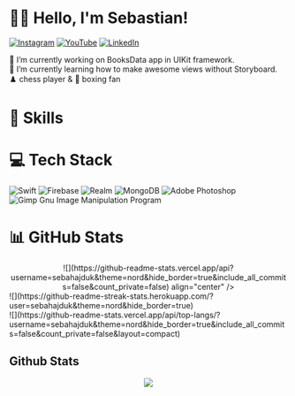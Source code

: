 # 👨‍💻 Hello, I'm Sebastian!
[![Instagram](https://img.shields.io/badge/Instagram-%23E4405F.svg?logo=Instagram&logoColor=white)](https://instagram.com/sebakodzi) 
[![YouTube](https://img.shields.io/badge/YouTube-%23FF0000.svg?logo=YouTube&logoColor=white)](https://youtube.com/c/UCJoc1y_BpuumGXa0gP4upPQ) 
[![LinkedIn](https://img.shields.io/badge/LinkedIn-%230077B5.svg?logo=linkedin&logoColor=white)](https://linkedin.com/in/sebastian-hajduk) 

🔭 I’m currently working on BooksData app in UIKit framework.<br>
🌱 I’m currently learning how to make awesome views without Storyboard.<br>
♟️ chess player & 🥊 boxing fan

# 💪 Skills
 

# 💻 Tech Stack
![Swift](https://img.shields.io/badge/swift-F54A2A?style=for-the-badge&logo=swift&logoColor=white) 
![Firebase](https://img.shields.io/badge/firebase-%23039BE5.svg?style=for-the-badge&logo=firebase) 
![Realm](https://img.shields.io/badge/Realm-39477F?style=for-the-badge&logo=realm&logoColor=white) 
![MongoDB](https://img.shields.io/badge/MongoDB-%234ea94b.svg?style=for-the-badge&logo=mongodb&logoColor=white) 
![Adobe Photoshop](https://img.shields.io/badge/adobephotoshop-%2331A8FF.svg?style=for-the-badge&logo=adobephotoshop&logoColor=white) 
![Gimp Gnu Image Manipulation Program](https://img.shields.io/badge/Gimp-657D8B?style=for-the-badge&logo=gimp&logoColor=FFFFFF)

# 📊 GitHub Stats
<div align="center">![](https://github-readme-stats.vercel.app/api?username=sebahajduk&theme=nord&hide_border=true&include_all_commits=false&count_private=false) align="center" /></div> 
![](https://github-readme-streak-stats.herokuapp.com/?user=sebahajduk&theme=nord&hide_border=true)<br/>
![](https://github-readme-stats.vercel.app/api/top-langs/?username=sebahajduk&theme=nord&hide_border=true&include_all_commits=false&count_private=false&layout=compact)


## Github Stats  
<div align="center"><img src="https://github-readme-stats.vercel.app/api?username=sebahajduk&show_icons=true&count_private=true&hide_border=true" align="center" /></div>  

<br/>  
